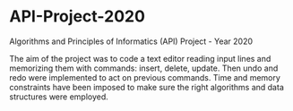 # API-Project-2020
Algorithms and Principles of Informatics (API) Project - Year 2020

The aim of the project was to code a text editor reading input lines and memorizing them with commands: insert, delete, update. Then undo and redo were implemented to act on previous commands. Time and memory constraints have been imposed to make sure the right algorithms and data structures were employed.
